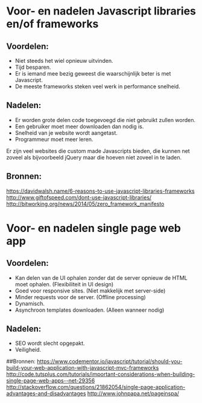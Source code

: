 # Voor- en nadelen Javascript libraries en/of frameworks

## Voordelen:
-	Niet steeds het wiel opnieuw uitvinden.
-	Tijd besparen.
-	Er is iemand mee bezig geweest die waarschijnlijk beter is met Javascript.
-	De meeste frameworks steken veel werk in performance snelheid. 

## Nadelen:
-	Er worden grote delen code toegevoegd die niet gebruikt zullen worden. 
-	Een gebruiker moet meer downloaden dan nodig is. 
-	Snelheid van je website wordt aangetast. 
-	Programmeur moet meer leren. 

Er zijn veel websites die custom made Javascripts bieden, die kunnen net zoveel als bijvoorbeeld jQuery maar die hoeven niet zoveel in te laden. 

## Bronnen:
https://davidwalsh.name/6-reasons-to-use-javascript-libraries-frameworks 
http://www.giftofspeed.com/dont-use-javascript-libraries/ 
http://bitworking.org/news/2014/05/zero_framework_manifesto

# Voor- en nadelen single page web app 

## Voordelen:
-	Kan delen van de UI ophalen zonder dat de server opnieuw de HTML moet ophalen. (Flexibiliteit in UI design)
-	Goed voor responsive sites. (Niet makkelijk met server-side)
-	Minder requests voor de server. (Offline processing)
-	Dynamisch.
-	Asynchroon templates downloaden. (Alleen wanneer nodig)

## Nadelen:
-	SEO wordt slecht opgepakt. 
-	Veiligheid. 

##Bronnen:
https://www.codementor.io/javascript/tutorial/should-you-build-your-web-application-with-javascript-mvc-frameworks
http://code.tutsplus.com/tutorials/important-considerations-when-building-single-page-web-apps--net-29356
http://stackoverflow.com/questions/21862054/single-page-application-advantages-and-disadvantages
http://www.johnpapa.net/pageinspa/